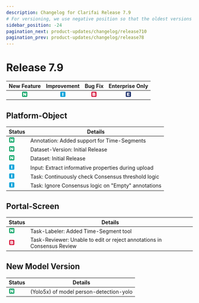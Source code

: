 ```yaml
---
description: Changelog for Clarifai Release 7.9
# For versioning, we use negative position so that the oldest versions are displayed at the bottom. Any time you add a new version, increase the position by -1.
sidebar_position: -24
pagination_next: product-updates/changelog/release710
pagination_prev: product-updates/changelog/release78
---
```


# Release 7.9

| New Feature | Improvement | Bug Fix | Enterprise Only |
| :---: | :---: | :---: | :---: |
| ![new-feature](/img/new_feature.jpg) | ![improvement](/img/improvement.jpg) | ![bug](/img/bug.jpg) | ![enterprise](/img/enterprise.jpg) |

## Platform-Object
|Status     |Details                                            |
|-----------|---------------------------------------------------|
| ![new-feature](/img/new_feature.jpg) |Annotation: Added support for Time-Segments        |
| ![new-feature](/img/new_feature.jpg) |Dataset-Version: Initial Release                   |
| ![new-feature](/img/new_feature.jpg) |Dataset: Initial Release                           |
| ![improvement](/img/improvement.jpg) |Input: Extract informative properties during upload|
| ![improvement](/img/improvement.jpg) |Task: Continuously check Consensus threshold logic |
| ![improvement](/img/improvement.jpg) |Task: Ignore Consensus logic on "Empty" annotations|

## Portal-Screen
|Status     |Details                                            |
|-----------|---------------------------------------------------|
| ![new-feature](/img/new_feature.jpg) |Task-Labeler: Added Time-Segment tool              |
| ![bug](/img/bug.jpg) |Task-Reviewer: Unable to edit or reject annotations in Consensus Review|


## New Model Version
|Status     |Details                                            |
|-----------|---------------------------------------------------|
| ![new-feature](/img/new_feature.jpg) |(Yolo5x) of model person-detection-yolo            |
